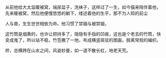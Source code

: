 从前他给大太监暖被窝，端尿盆子，洗袜子，这样过了一生，如今猫来陪伴着他，先来暖被窝，然后他便慢悠悠的躺下，缕述着他的生平，那不为人知的前尘

人与兽，生生世世相依为命。他习惯了禁锢与被禁锢，

这竹筒是烟黄的，也许让把持多了，隐隐有手指的凹痕，这也是个老去的竹筒，快变成鬼了，所以站不稳，竹签撒了一地，布成横竖斑驳的图画，脱离常规的编织。

桥，总横跨在山水之间，风姿妙曼，如一道不散长虹，地老天荒。


